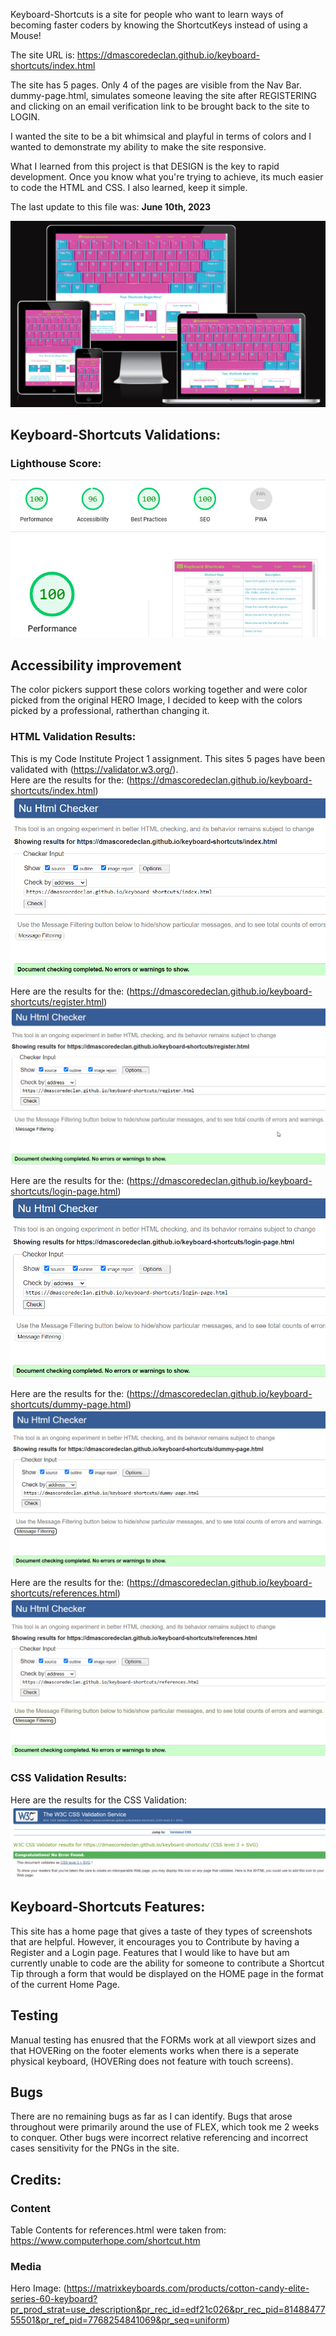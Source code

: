 Keyboard-Shortcuts is a site for people who want to learn ways of becoming faster coders by knowing the ShortcutKeys instead of using a Mouse!  

The site URL is: https://dmascoredeclan.github.io/keyboard-shortcuts/index.html

The site has 5 pages.  Only 4 of the pages are visible from the Nav Bar.  dummy-page.html, simulates someone leaving the site after REGISTERING and clicking on an email verification link to be brought back to the site to LOGIN.

I wanted the site to be a bit whimsical and playful in terms of colors and I wanted to demonstrate my ability to make the site responsive.

What I learned from this project is that DESIGN is the key to rapid development.  Once you know what you're trying to achieve, its much easier to code the HTML and CSS.  I also learned, keep it simple.

The last update to this file was: **June 10th, 2023**

![Am I Responsive](/.devcontainer/README-images/am-i-responsive.png)

## Keyboard-Shortcuts Validations:
### Lighthouse Score:
![Lighthouse Score](/.devcontainer/README-images/lighthouse-score.png)

## Accessibility improvement
The color pickers support these colors working together and were color picked from the original HERO Image, I decided to keep with the colors picked by a professional, ratherthan changing it.

### HTML Validation Results:
This is my Code Institute Project 1 assignment.  This sites 5 pages have been validated with (https://validator.w3.org/).  
Here are the results for the: (https://dmascoredeclan.github.io/keyboard-shortcuts/index.html) 
![Index](/.devcontainer/README-images/index-validation.png)

Here are the results for the: (https://dmascoredeclan.github.io/keyboard-shortcuts/register.html) 
![register](/.devcontainer/README-images/register-validation.png)

Here are the results for the: (https://dmascoredeclan.github.io/keyboard-shortcuts/login-page.html) 
![login-page](/.devcontainer/README-images/login-page-validation.png)

Here are the results for the: (https://dmascoredeclan.github.io/keyboard-shortcuts/dummy-page.html) 
![dummy-page](/.devcontainer/README-images/dummy-page-validation.png)

Here are the results for the: (https://dmascoredeclan.github.io/keyboard-shortcuts/references.html) 
![References](/.devcontainer/README-images/references-validation.png)

### CSS Validation Results:
Here are the results for the CSS Validation: ![CSS](/.devcontainer/README-images/css-validation.png)

## Keyboard-Shortcuts Features:
This site has a home page that gives a taste of they types of screenshots that are helpful.  However, it encourages you to Contribute by having a Register and a Login page.  Features that I would like to have but am currently unable to code are the ability for someone to contribute a Shortcut Tip through a form that would be displayed on the HOME page in the format of the current Home Page.

## Testing
Manual testing has enusred that the FORMs work at all viewport sizes and that HOVERing on the footer elements works when there is a seperate physical keyboard, (HOVERing does not feature with touch screens).  

## Bugs
There are no remaining bugs as far as I can identify.  Bugs that arose throughout were primarily around the use of FLEX, which took me 2 weeks to conquer.  Other bugs were incorrect relative referencing and incorrect cases sensitivity for the PNGs in the site.

## Credits:
### Content
Table Contents for references.html were taken from: https://www.computerhope.com/shortcut.htm
### Media
Hero Image: (https://matrixkeyboards.com/products/cotton-candy-elite-series-60-keyboard?pr_prod_strat=use_description&pr_rec_id=edf21c026&pr_rec_pid=8148847755501&pr_ref_pid=7768254841069&pr_seq=uniform)













